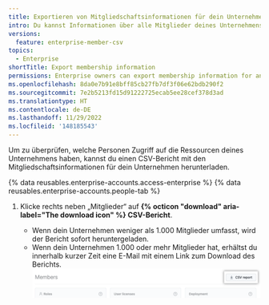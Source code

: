```yaml
---
title: Exportieren von Mitgliedschaftsinformationen für dein Unternehmen
intro: Du kannst Informationen über alle Mitglieder deines Unternehmens exportieren.
versions:
  feature: enterprise-member-csv
topics:
  - Enterprise
shortTitle: Export membership information
permissions: Enterprise owners can export membership information for an enterprise.
ms.openlocfilehash: 8da0e7b91e8bff85cb27fb7df3f06e62bdb290f2
ms.sourcegitcommit: 7e2b5213fd15d91222725ecab5ee28cef378d3ad
ms.translationtype: HT
ms.contentlocale: de-DE
ms.lasthandoff: 11/29/2022
ms.locfileid: '148185543'
---
```

Um zu überprüfen, welche Personen Zugriff auf die Ressourcen deines Unternehmens haben, kannst du einen CSV-Bericht mit den Mitgliedschaftsinformationen für dein Unternehmen herunterladen.

{% data reusables.enterprise-accounts.access-enterprise %} {% data reusables.enterprise-accounts.people-tab %}
1. Klicke rechts neben „Mitglieder“ auf **{% octicon "download" aria-label="The download icon" %} CSV-Bericht**.

   - Wenn dein Unternehmen weniger als 1.000 Mitglieder umfasst, wird der Bericht sofort heruntergeladen.
   - Wenn dein Unternehmen 1.000 oder mehr Mitglieder hat, erhältst du innerhalb kurzer Zeit eine E-Mail mit einem Link zum Download des Berichts.
   ![Screenshot der Schaltfläche „CSV-Bericht“](/assets/images/help/business-accounts/csv-report-button.png)
